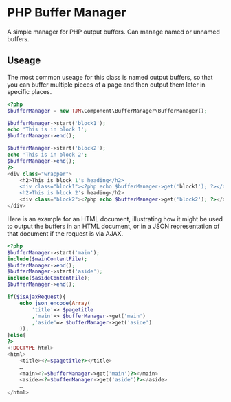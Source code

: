 PHP Buffer Manager
==================
A simple manager for PHP output buffers.  Can manage named or unnamed buffers.

Useage
------
The most common useage for this class is named output buffers, so that you can buffer multiple pieces of a page and then output them later in specific places.

```PHP
<?php
$bufferManager = new TJM\Component\BufferManager\BufferManager();

$bufferManager->start('block1');
echo 'This is in block 1';
$bufferManager->end();

$bufferManager->start('block2');
echo 'This is in block 2';
$bufferManager->end();
?>
<div class="wrapper">
	<h2>This is block 1's heading</h2>
	<div class="block1"><?php echo $bufferManager->get('block1'); ?></div>
	<h2>This is block 2's heading</h2>
	<div class="block2"><?php echo $bufferManager->get('block2'); ?></div>
</div>
```

Here is an example for an HTML document, illustrating how it might be used to output the buffers in an HTML document, or in a JSON representation of that document if the request is via AJAX.

```PHP
<?php
$bufferManager->start('main');
include($mainContentFile);
$bufferManager->end();
$bufferManager->start('aside');
include($asideContentFile);
$bufferManager->end();

if($isAjaxRequest){
	echo json_encode(Array(
		'title'=> $pagetitle
		,'main'=> $bufferManager->get('main')
		,'aside'=> $bufferManager->get('aside')
	));
}else{
?>
<!DOCTYPE html>
<html>
	<title><?=$pagetitle?></title>
	…
	<main><?=$bufferManager->get('main')?></main>
	<aside><?=$bufferManager->get('aside')?></aside>
	…
</html>
```
